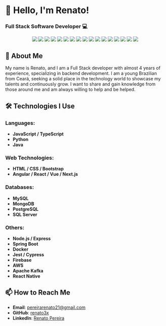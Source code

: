 # 👋 Hello, I'm Renato!

### Full Stack Software Developer 💻

<p align="center">
  <img src="https://img.shields.io/badge/JavaScript-323330?style=for-the-badge&logo=javascript&logoColor=F7DF1E"/>
  <img src="https://img.shields.io/badge/TypeScript-007ACC?style=for-the-badge&logo=typescript&logoColor=white"/>
  <img src="https://img.shields.io/badge/Node.js-43853D?style=for-the-badge&logo=node.js&logoColor=white"/>
  <img src="https://img.shields.io/badge/React-61DAFB?style=for-the-badge&logo=react&logoColor=black"/>
  <img src="https://img.shields.io/badge/React%20Native-20232A?style=for-the-badge&logo=react&logoColor=61DAFB"/>
  <img src="https://img.shields.io/badge/Vue.js-4FC08D?style=for-the-badge&logo=vue.js&logoColor=white"/>
  <img src="https://img.shields.io/badge/GraphQL-E10098?style=for-the-badge&logo=graphql&logoColor=white"/>
  <img src="https://img.shields.io/badge/Docker-2496ED?style=for-the-badge&logo=docker&logoColor=white"/>
  <img src="https://img.shields.io/badge/MySQL-4479A1?style=for-the-badge&logo=mysql&logoColor=white"/>
  <img src="https://img.shields.io/badge/MongoDB-4EA94B?style=for-the-badge&logo=mongodb&logoColor=white"/>
  <img src="https://img.shields.io/badge/PostgreSQL-4169E1?style=for-the-badge&logo=postgresql&logoColor=white"/>
  <img src="https://img.shields.io/badge/Java-007396?style=for-the-badge&logo=java&logoColor=white"/>
  <img src="https://img.shields.io/badge/Jest-15c213?style=for-the-badge&logo=jest&logoColor=white"/>
  <img src="https://img.shields.io/badge/AWS-232F3E?style=for-the-badge&logo=amazonaws&logoColor=white"/>
  <img src="https://img.shields.io/badge/Firebase-FFCA28?style=for-the-badge&logo=firebase&logoColor=black"/>
  <img src="https://img.shields.io/badge/Angular-DD0031?style=for-the-badge&logo=angular&logoColor=white"/>
  <img src="https://img.shields.io/badge/Apache%20Kafka-231F20?style=for-the-badge&logo=apachekafka&logoColor=white"/>
</p>

## 🌟 About Me
My name is Renato, and I am a Full Stack developer with almost 4 years of experience, specializing in backend development. I am a young Brazilian from Ceará, seeking a solid place in the technology world to showcase my talents and continuously grow. I want to share and gain knowledge from those around me and am always willing to help and be helped.

## 🛠️ Technologies I Use
### Languages:
- **JavaScript / TypeScript**
- **Python**
- **Java**

### Web Technologies:
- **HTML / CSS / Bootstrap**
- **Angular / React / Vue / Next.js**

### Databases:
- **MySQL**
- **MongoDB**
- **PostgreSQL**
- **SQL Server**

### Others:
- **Node.js / Express**
- **Spring Boot**
- **Docker**
- **Jest / Cypress**
- **Firebase**
- **AWS**
- **Apache Kafka**
- **React Native**

## 📫 How to Reach Me
- **Email**: pereirarenato21@gmail.com
- **GitHub**: [renato3x](https://github.com/renato3x)
- **LinkedIn**: [Renato Pereira](https://linkedin.com/in/renato3x)
